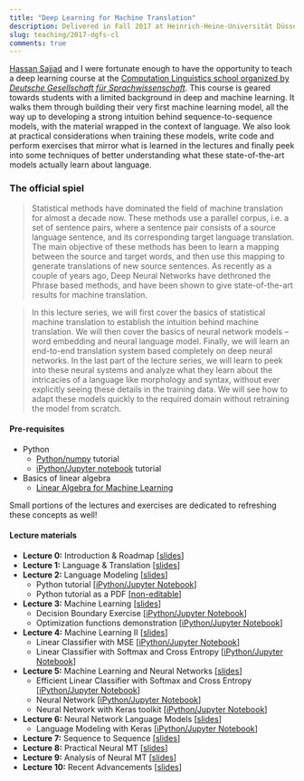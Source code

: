 ```yaml
---
title: "Deep Learning for Machine Translation"
description: Delivered in Fall 2017 at Heinrich-Heine-Universität Düsseldorf (DGfS-CL Fall School).
slug: teaching/2017-dgfs-cl
comments: true
---
```

[Hassan Sajjad](https://hsajjad.github.io) and I were fortunate enough to have the opportunity to
teach a deep learning course at the [Computation Linguistics school organized by _Deutsche Gesellschaft für Sprachwissenschaft_](http://cl-fallschool2017.phil.hhu.de). This course is geared towards students with a limited background in 
deep and machine learning. It walks them through building their very first machine learning model,
all the way up to developing a strong intuition behind sequence-to-sequence models, with the material
wrapped in the context of language. We also look at practical considerations when 
training these models, write code and perform exercises that mirror
what is learned in the lectures and finally peek into some techniques of better understanding what
these state-of-the-art models actually learn about language.

### The official spiel
> Statistical methods have dominated the field of machine translation for almost a decade now. These methods use a parallel corpus, i.e. a set of sentence pairs, where a sentence pair consists of a source language sentence, and its corresponding target language translation. The main objective of these methods has been to learn a mapping between the source and target words, and then use this mapping to generate translations of new source sentences. As recently as a couple of years ago, Deep Neural Networks have dethroned the Phrase based methods, and have been shown to give state-of-the-art results for machine translation.

> In this lecture series, we will first cover the basics of statistical machine translation to establish the intuition behind machine translation. We will then cover the basics of neural network models – word embedding and neural language model. Finally, we will learn an end-to-end translation system based completely on deep neural networks. In the last part of the lecture series, we will learn to peek into these neural systems and analyze what they learn about the intricacies of a language like morphology and syntax, without ever explicitly seeing these details in the training data. We will see how to adapt these models quickly to the required domain without retraining the model from scratch.

#### Pre-requisites
- Python
	- [Python/numpy](https://cs231n.github.io/python-numpy-tutorial/) tutorial
	- [iPython/Jupyter notebook](https://cs231n.github.io/ipython-tutorial/) tutorial
- Basics of linear algebra
	- [Linear Algebra for Machine Learning](http://www.cedar.buffalo.edu/~srihari/CSE574/Chap1/LinearAlgebra.pdf)

Small portions of the lectures and exercises are dedicated to refreshing these concepts as well!

#### Lecture materials
- **Lecture 0:** Introduction & Roadmap [[slides](/teaching/2017-dgfs-cl/Lecture0.pdf)]
- **Lecture 1:** Language & Translation [[slides](/teaching/2017-dgfs-cl/Lecture1.pdf)]
- **Lecture 2:** Language Modeling [[slides](/teaching/2017-dgfs-cl/Lecture2.pdf)]
	- Python tutorial [[iPython/Jupyter Notebook](https://drive.google.com/open?id=0BzdJvZytWnuzTnc5d1VWa3ItbUU)]
	- Python tutorial as a PDF [[non-editable](https://drive.google.com/open?id=0BzdJvZytWnuzMDRKbTNWWk96V3M)]
- **Lecture 3:** Machine Learning [[slides](/teaching/2017-dgfs-cl/Lecture3.pdf)]
	- Decision Boundary Exercise [[iPython/Jupyter Notebook](https://drive.google.com/open?id=0BzdJvZytWnuzU2RjOFFQUW5IQk0)]
	- Optimization functions demonstration [[iPython/Jupyter Notebook](https://drive.google.com/open?id=0BzdJvZytWnuzYUxKMGY2ZkluQ3c)]
- **Lecture 4:** Machine Learning II [[slides](/teaching/2017-dgfs-cl/Lecture4.pdf)]
	- Linear Classifier with MSE [[iPython/Jupyter Notebook](https://drive.google.com/open?id=0BzdJvZytWnuzTDVjdWJ2NFNxaTQ)]
	- Linear Classifier with Softmax and Cross Entropy [[iPython/Jupyter Notebook](https://drive.google.com/open?id=0BzdJvZytWnuzeVBDOWJ0ckhQQjg)]
- **Lecture 5:** Machine Learning and Neural Networks [[slides](/teaching/2017-dgfs-cl/Lecture5.pdf)]
	- Efficient Linear Classifier with Softmax and Cross Entropy [[iPython/Jupyter Notebook](https://drive.google.com/open?id=0BzdJvZytWnuzQVZtVmZsNTNqNE0)]
	- Neural Network [[iPython/Jupyter Notebook](https://drive.google.com/open?id=0BzwwwL3SyiJYVlAta1JhSk5pLXc)]
	- Neural Network with Keras toolkit [[iPython/Jupyter Notebook](https://drive.google.com/open?id=0BzdJvZytWnuzLU00MjZJQ2tXa1k)]
- **Lecture 6:** Neural Network Language Models [[slides](/teaching/2017-dgfs-cl/Lecture6.pdf)]
	- Language Modeling with Keras [[iPython/Jupyter Notebook](https://drive.google.com/open?id=0BzdJvZytWnuzMVE4d1o0YlVtbzA)]
- **Lecture 7:** Sequence to Sequence [[slides](/teaching/2017-dgfs-cl/Lecture7.pdf)]
- **Lecture 8:** Practical Neural MT [[slides](/teaching/2017-dgfs-cl/Lecture8.pdf)]
- **Lecture 9:** Analysis of Neural MT [[slides](/teaching/2017-dgfs-cl/Lecture9.pdf)]
- **Lecture 10:** Recent Advancements [[slides](/teaching/2017-dgfs-cl/Lecture10.pdf)]